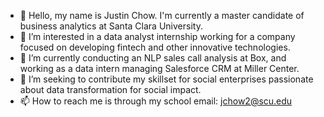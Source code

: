 - 👋 Hello, my name is Justin Chow. I'm currently a master candidate of business analytics at Santa Clara University.
- 👀 I’m interested in a data analyst internship working for a company focused on developing fintech and other innovative technologies.  
- 🌱 I’m currently conducting an NLP sales call analysis at Box, and working as a data intern managing Salesforce CRM at Miller Center.
- 💞️ I’m seeking to contribute my skillset for social enterprises passionate about data transformation for social impact. 
- 📫 How to reach me is through my school email: jchow2@scu.edu

<!---
Jchow2/Jchow2 is a ✨ special ✨ repository because its `README.md` (this file) appears on your GitHub profile.
You can click the Preview link to take a look at your changes.
--->
